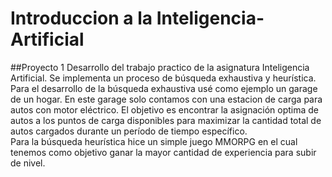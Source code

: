 # Introduccion a la Inteligencia-Artificial
##Proyecto 1
Desarrollo del trabajo practico de la asignatura Inteligencia Artificial. 
Se implementa un proceso de búsqueda exhaustiva y heurística. 
Para el desarrollo de la búsqueda exhaustiva usé como ejemplo un garage de un hogar. En este garage solo contamos con una estacion de carga para autos con motor eléctrico. El objetivo es encontrar la asignación optima de autos a los puntos de carga disponibles para maximizar la cantidad total de autos cargados durante un período de tiempo específico.  
Para la búsqueda heurística hice un simple juego MMORPG en el cual tenemos como objetivo ganar la mayor cantidad de experiencia para subir de nivel. 
